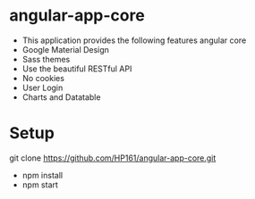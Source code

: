 # angular-app-core
- This application provides the following features angular core
- Google Material Design
- Sass themes
- Use the beautiful RESTful API
- No cookies
- User Login
- Charts and Datatable

# Setup
git clone https://github.com/HP161/angular-app-core.git
- npm install
- npm start
